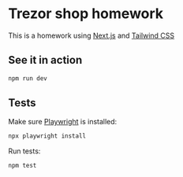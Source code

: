 # Trezor shop homework

This is a homework using [Next.js](https://nextjs.org/) and [Tailwind CSS](https://tailwindcss.com/)

## See it in action

```bash
npm run dev
```

## Tests

Make sure [Playwright](https://playwright.dev/) is installed:

```bash
npx playwright install
```

Run tests:

```bash
npm test
```
